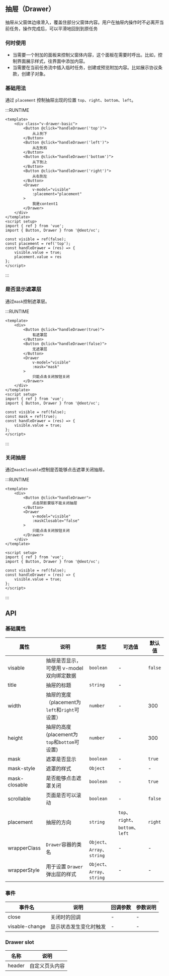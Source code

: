## 抽屉（Drawer）

抽屉从父窗体边缘滑入，覆盖住部分父窗体内容。用户在抽屉内操作时不必离开当前任务，操作完成后，可以平滑地回到到原任务

### 何时使用

- 当需要一个附加的面板来控制父窗体内容，这个面板在需要时呼出。比如，控制界面展示样式，往界面中添加内容。
- 当需要在当前任务流中插入临时任务，创建或预览附加内容。比如展示协议条款，创建子对象。

### 基础用法

通过 `placement` 控制抽屉出现的位置 `top`、`right`、`bottom`、`left`。

:::RUNTIME
```vue
<template>
	<div class="v-drawer-basic">
		<Button @click="handleDrawer('top')">
			从上到下
		</Button>
		<Button @click="handleDrawer('left')">
			从左到右
		</Button>
		<Button @click="handleDrawer('bottom')">
			从下到上
		</Button>
		<Button @click="handleDrawer('right')">
			从右到左
		</Button>
		<Drawer
			v-model="visible"
			:placement="placement"
		>
			我是content1
		</Drawer>
	</div>
</template>
<script setup>
import { ref } from 'vue';
import { Button, Drawer } from '@deot/vc';

const visible = ref(false);
const placement = ref('top');
const handleDrawer = (res) => {
	visible.value = true;
	placement.value = res
};
</script>
```
:::

### 是否显示遮罩层
通过`mask`控制遮罩层。

:::RUNTIME
```vue
<template>
	<div>
		<Button @click="handleDrawer(true)">
			有遮罩层
		</Button>
		<Button @click="handleDrawer(false)">
			无遮罩层
		</Button>
		<Drawer
			v-model="visible"
			:mask="mask"
		>
			只能点击关闭按钮关闭
		</Drawer>
	</div>
</template>
<script setup>
import { ref } from 'vue';
import { Button, Drawer } from '@deot/vc';

const visible = ref(false);
const mask = ref(true);
const handleDrawer = (res) => {
	visible.value = true;
};
</script>
```
:::

### 关闭抽屉
通过`maskClosable`控制是否能够点击遮罩关闭抽屉。

:::RUNTIME
```vue
<template>
	<div>
		<Button @click="handleDrawer">
			点击阴影蒙版不能关闭抽屉
		</Button>
		<Drawer
			v-model="visible"
			:maskClosable="false"
		>
			只能点击关闭按钮关闭
		</Drawer>
	</div>
</template>

<script setup>
import { ref } from 'vue';
import { Button, Drawer } from '@deot/vc';

const visible = ref(false);
const handleDrawer = (res) => {
	visible.value = true;
};
</script>
```
:::

## API

### 基础属性

| 属性            | 说明                                 | 类型                        | 可选值                           | 默认值     |
| ------------- | ---------------------------------- | ------------------------- | ----------------------------- | ------- |
| visable       | 抽屉是否显示，可使用 v-model 双向绑定数据          | `boolean`                 | -                             | `false` |
| title         | 抽屉的标题                              | `string`                  | -                             |         |
| width         | 抽屉的宽度（placement为`left`和`right`可设置） | `number`                  | -                             | 300     |
| height        | 抽屉的高度(placement为`top`和`bottom`可设置) | `number`                  | -                             | 300     |
| mask          | 遮罩是否显示                             | `boolean`                 | -                             | `true`  |
| mask-style    | 遮罩的样式                              | `Object`                  | -                             | -       |
| mask-closable | 是否能够点击遮罩关闭                         | `boolean`                 | -                             | `true`  |
| scrollable    | 页面是否可以滚动                           | `boolean`                 | -                             | `false` |
| placement     | 抽屉的方向                              | `string`                  | `top`、`right`、`bottom`、`left` | `right` |
| wrapperClass  | `Drawer`容器的类名                      | `Object`、`Array`、`string` | -                             | -       |
| wrapperStyle  | 用于设置 `Drawer` 弹出层的样式               | `Object`、`Array`、`string` | -                             | -       |


### 事件

| 事件名            | 说明          | 回调参数 | 参数说明 |
| -------------- | ----------- | ---- | ---- |
| close          | 关闭时的回调      | -    | -    |
| visable-change | 显示状态发生变化时触发 | -    | -    |


### Drawer slot

| 名称     | 说明      |
| ------ | ------- |
| header | 自定义页头内容 |
